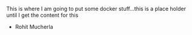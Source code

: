 This is where I am going to put some docker stuff...this is a place holder until I get the content for this


- Rohit Mucherla
